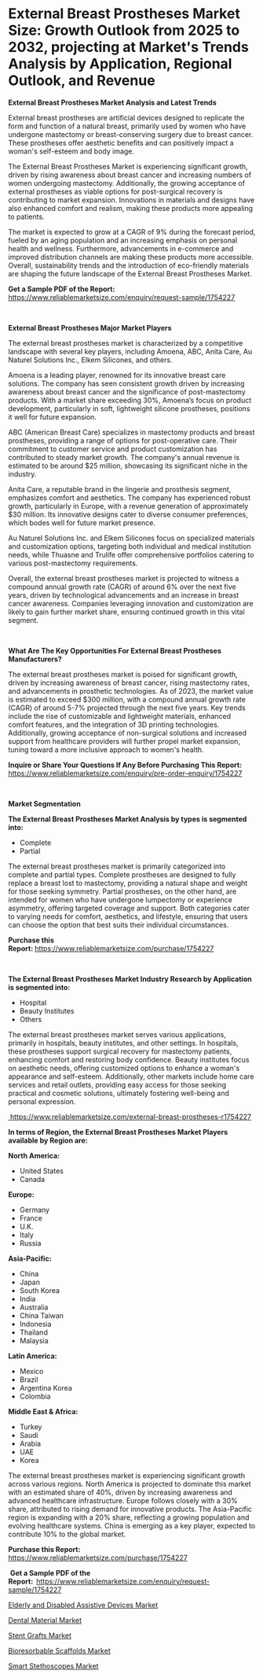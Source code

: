 <p><h1>External Breast Prostheses Market Size: Growth Outlook from 2025 to 2032, projecting at Market's Trends Analysis by Application, Regional Outlook, and Revenue</h1></p><p><strong>External Breast Prostheses Market Analysis and Latest Trends</strong></p>
<p><p>External breast prostheses are artificial devices designed to replicate the form and function of a natural breast, primarily used by women who have undergone mastectomy or breast-conserving surgery due to breast cancer. These prostheses offer aesthetic benefits and can positively impact a woman's self-esteem and body image.</p><p>The External Breast Prostheses Market is experiencing significant growth, driven by rising awareness about breast cancer and increasing numbers of women undergoing mastectomy. Additionally, the growing acceptance of external prostheses as viable options for post-surgical recovery is contributing to market expansion. Innovations in materials and designs have also enhanced comfort and realism, making these products more appealing to patients. </p><p>The market is expected to grow at a CAGR of 9% during the forecast period, fueled by an aging population and an increasing emphasis on personal health and wellness. Furthermore, advancements in e-commerce and improved distribution channels are making these products more accessible. Overall, sustainability trends and the introduction of eco-friendly materials are shaping the future landscape of the External Breast Prostheses Market.</p></p>
<p><strong>Get a Sample PDF of the Report:&nbsp;</strong> <a href="https://www.reliablemarketsize.com/enquiry/request-sample/1754227?utm_campaign=973&utm_medium=2&utm_source=Github&utm_content=ia&utm_term=03032025&utm_id=external-breast-prostheses">https://www.reliablemarketsize.com/enquiry/request-sample/1754227</a></p>
<p>&nbsp;</p>
<p><strong>External Breast Prostheses Major Market Players</strong></p>
<p><p>The external breast prostheses market is characterized by a competitive landscape with several key players, including Amoena, ABC, Anita Care, Au Naturel Solutions Inc., Elkem Silicones, and others.</p><p>Amoena is a leading player, renowned for its innovative breast care solutions. The company has seen consistent growth driven by increasing awareness about breast cancer and the significance of post-mastectomy products. With a market share exceeding 30%, Amoena’s focus on product development, particularly in soft, lightweight silicone prostheses, positions it well for future expansion.</p><p>ABC (American Breast Care) specializes in mastectomy products and breast prostheses, providing a range of options for post-operative care. Their commitment to customer service and product customization has contributed to steady market growth. The company's annual revenue is estimated to be around $25 million, showcasing its significant niche in the industry.</p><p>Anita Care, a reputable brand in the lingerie and prosthesis segment, emphasizes comfort and aesthetics. The company has experienced robust growth, particularly in Europe, with a revenue generation of approximately $30 million. Its innovative designs cater to diverse consumer preferences, which bodes well for future market presence.</p><p>Au Naturel Solutions Inc. and Elkem Silicones focus on specialized materials and customization options, targeting both individual and medical institution needs, while Thuasne and Trulife offer comprehensive portfolios catering to various post-mastectomy requirements.</p><p>Overall, the external breast prostheses market is projected to witness a compound annual growth rate (CAGR) of around 6% over the next five years, driven by technological advancements and an increase in breast cancer awareness. Companies leveraging innovation and customization are likely to gain further market share, ensuring continued growth in this vital segment.</p></p>
<p>&nbsp;</p>
<p><strong>What Are The Key Opportunities For External Breast Prostheses Manufacturers?</strong></p>
<p><p>The external breast prostheses market is poised for significant growth, driven by increasing awareness of breast cancer, rising mastectomy rates, and advancements in prosthetic technologies. As of 2023, the market value is estimated to exceed $300 million, with a compound annual growth rate (CAGR) of around 5-7% projected through the next five years. Key trends include the rise of customizable and lightweight materials, enhanced comfort features, and the integration of 3D printing technologies. Additionally, growing acceptance of non-surgical solutions and increased support from healthcare providers will further propel market expansion, tuning toward a more inclusive approach to women's health.</p></p>
<p><strong>Inquire or Share Your Questions If Any Before Purchasing This Report:</strong> <a href="https://www.reliablemarketsize.com/enquiry/pre-order-enquiry/1754227?utm_campaign=973&utm_medium=2&utm_source=Github&utm_content=ia&utm_term=03032025&utm_id=external-breast-prostheses">https://www.reliablemarketsize.com/enquiry/pre-order-enquiry/1754227</a></p>
<p>&nbsp;</p>
<p><strong>Market Segmentation</strong></p>
<p><strong>The External Breast Prostheses Market Analysis by types is segmented into:</strong></p>
<p><ul><li>Complete</li><li>Partial</li></ul></p>
<p><p>The external breast prostheses market is primarily categorized into complete and partial types. Complete prostheses are designed to fully replace a breast lost to mastectomy, providing a natural shape and weight for those seeking symmetry. Partial prostheses, on the other hand, are intended for women who have undergone lumpectomy or experience asymmetry, offering targeted coverage and support. Both categories cater to varying needs for comfort, aesthetics, and lifestyle, ensuring that users can choose the option that best suits their individual circumstances.</p></p>
<p><strong>Purchase this Report:&nbsp;</strong><a href="https://www.reliablemarketsize.com/purchase/1754227?utm_campaign=973&utm_medium=2&utm_source=Github&utm_content=ia&utm_term=03032025&utm_id=external-breast-prostheses">https://www.reliablemarketsize.com/purchase/1754227</a></p>
<p>&nbsp;</p>
<p><strong>The External Breast Prostheses Market Industry Research by Application is segmented into:</strong></p>
<p><ul><li>Hospital</li><li>Beauty Institutes</li><li>Others</li></ul></p>
<p><p>The external breast prostheses market serves various applications, primarily in hospitals, beauty institutes, and other settings. In hospitals, these prostheses support surgical recovery for mastectomy patients, enhancing comfort and restoring body confidence. Beauty institutes focus on aesthetic needs, offering customized options to enhance a woman's appearance and self-esteem. Additionally, other markets include home care services and retail outlets, providing easy access for those seeking practical and cosmetic solutions, ultimately fostering well-being and personal expression.</p></p>
<p><a href="https://www.reliablemarketsize.com/external-breast-prostheses-r1754227?utm_campaign=973&utm_medium=2&utm_source=Github&utm_content=ia&utm_term=03032025&utm_id=external-breast-prostheses">&nbsp;https://www.reliablemarketsize.com/external-breast-prostheses-r1754227</a></p>
<p><strong>In terms of Region, the External Breast Prostheses Market Players available by Region are:</strong></p>
<p>
    <p> <strong> North America: </strong>
        <ul>
            <li>United States</li>
            <li>Canada</li>
        </ul>
        </p> 
    <p> <strong> Europe: </strong>
        <ul>
            <li>Germany</li>
            <li>France</li>
            <li>U.K.</li>
            <li>Italy</li>
            <li>Russia</li>
        </ul>
        </p> 
    <p> <strong> Asia-Pacific: </strong>
        <ul>
            <li>China</li>
            <li>Japan</li>
            <li>South Korea</li>
            <li>India</li>
            <li>Australia</li>
            <li>China Taiwan</li>
            <li>Indonesia</li>
            <li>Thailand</li>
            <li>Malaysia</li>
        </ul>
        </p> 
    <p> <strong> Latin America: </strong>
        <ul>
            <li>Mexico</li>
            <li>Brazil</li>
            <li>Argentina Korea</li>
            <li>Colombia</li>
        </ul>
        </p> 
    <p> <strong> Middle East & Africa: </strong>
        <ul>
            <li>Turkey</li>
            <li>Saudi</li>
            <li>Arabia</li>
            <li>UAE</li>
            <li>Korea</li>
        </ul>
    </p>
    </p>
<p><p>The external breast prostheses market is experiencing significant growth across various regions. North America is projected to dominate this market with an estimated share of 40%, driven by increasing awareness and advanced healthcare infrastructure. Europe follows closely with a 30% share, attributed to rising demand for innovative products. The Asia-Pacific region is expanding with a 20% share, reflecting a growing population and evolving healthcare systems. China is emerging as a key player, expected to contribute 10% to the global market.</p></p>
<p><strong>Purchase this Report: </strong><a href="https://www.reliablemarketsize.com/purchase/1754227?utm_campaign=973&utm_medium=2&utm_source=Github&utm_content=ia&utm_term=03032025&utm_id=external-breast-prostheses">https://www.reliablemarketsize.com/purchase/1754227</a></p>
<p>&nbsp;<strong>Get a Sample PDF of the Report:&nbsp;&nbsp;</strong><a href="https://www.reliablemarketsize.com/enquiry/request-sample/1754227?utm_campaign=973&utm_medium=2&utm_source=Github&utm_content=ia&utm_term=03032025&utm_id=external-breast-prostheses">https://www.reliablemarketsize.com/enquiry/request-sample/1754227</a></p>
<p><strong></strong></p>
<p><p><a href="https://github.com/okornevonywx/Market-Research-Report-List-1/blob/main/elderly-and-disabled-assistive-devices-market.md?utm_campaign=973&utm_medium=2&utm_source=Github&utm_content=ia&utm_term=03032025&utm_id=external-breast-prostheses">Elderly and Disabled Assistive Devices Market</a></p><p><a href="https://github.com/nwogudimouix/Market-Research-Report-List-1/blob/main/dental-material-market.md?utm_campaign=973&utm_medium=2&utm_source=Github&utm_content=ia&utm_term=03032025&utm_id=external-breast-prostheses">Dental Material Market</a></p><p><a href="https://github.com/hervedeidadw/Market-Research-Report-List-1/blob/main/stent-grafts-market.md?utm_campaign=973&utm_medium=2&utm_source=Github&utm_content=ia&utm_term=03032025&utm_id=external-breast-prostheses">Stent Grafts Market</a></p><p><a href="https://github.com/duzcupetriv/Market-Research-Report-List-1/blob/main/bioresorbable-scaffolds-market.md?utm_campaign=973&utm_medium=2&utm_source=Github&utm_content=ia&utm_term=03032025&utm_id=external-breast-prostheses">Bioresorbable Scaffolds Market</a></p><p><a href="https://github.com/sukeldrage0g/Market-Research-Report-List-1/blob/main/smart-stethoscopes-market.md?utm_campaign=973&utm_medium=2&utm_source=Github&utm_content=ia&utm_term=03032025&utm_id=external-breast-prostheses">Smart Stethoscopes Market</a></p></p>